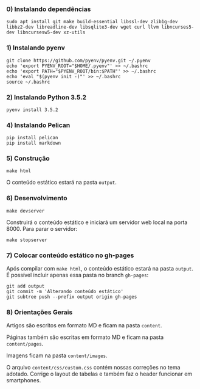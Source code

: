 ### 0) Instalando dependências

    sudo apt install git make build-essential libssl-dev zlib1g-dev libbz2-dev libreadline-dev libsqlite3-dev wget curl llvm libncurses5-dev libncursesw5-dev xz-utils

### 1) Instalando pyenv

    git clone https://github.com/pyenv/pyenv.git ~/.pyenv
    echo 'export PYENV_ROOT="$HOME/.pyenv"' >> ~/.bashrc
    echo 'export PATH="$PYENV_ROOT/bin:$PATH"' >> ~/.bashrc
    echo 'eval "$(pyenv init -)"' >> ~/.bashrc
    source ~/.bashrc

### 2) Instalando Python 3.5.2

    pyenv install 3.5.2

### 4) Instalando Pelican

    pip install pelican
    pip install markdown

### 5) Construção

    make html

O conteúdo estático estará na pasta `output`.

### 6) Desenvolvimento

    make devserver

Construirá o conteúdo estático e iniciará um servidor web local na porta 8000. Para parar o servidor:

    make stopserver

### 7) Colocar conteúdo estático no gh-pages

Após compilar com `make html`, o conteúdo estático estará na pasta `output`. É possível incluir apenas essa pasta no branch `gh-pages`:

    git add output
    git commit -m 'Alterando conteúdo estático'
    git subtree push --prefix output origin gh-pages

### 8) Orientações Gerais

Artigos são escritos em formato MD e ficam na pasta `content`.

Páginas também são escritas em formato MD e ficam na pasta `content/pages`.

Imagens ficam na pasta `content/images`.

O arquivo `content/css/custom.css` contém nossas correções no tema adotado. Corrige o layout de tabelas e também faz o header funcionar em smartphones.
